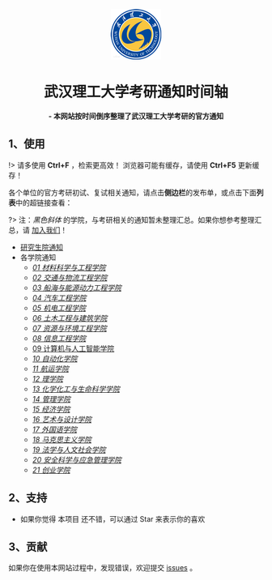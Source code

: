 <p align="center">
	<img alt="logo" src="/static/wut_logo2.png">
</p>
<h1 align="center" >武汉理工大学考研通知时间轴</h1>
<center><b>- 本网站按时间倒序整理了武汉理工大学考研的官方通知</b></center>

## 1、使用

!> 请多使用 **Ctrl+F** ，检索更高效！ 浏览器可能有缓存，请使用 **Ctrl+F5** 更新缓存！

各个单位的官方考研初试、复试相关通知，请点击**侧边栏**的发布单，或点击下面**列表**中的超链接查看：

?> 注：*黑色斜体* 的学院，与考研相关的通知暂未整理汇总。如果你想参考整理汇总，请 [加入我们](/about/joinus.md)！

- [研究生院通知](/wut/00_gd.md)
- 各学院通知
  - [*01 材料科学与工程学院*](/wut/01_smse.md)
  - [*02 交通与物流工程学院*](/wut/02_stle.md)
  - [*03 船海与能源动力工程学院*](/wut/03_naoep.md)
  - [*04 汽车工程学院*](/wut/04_auto.md)
  - [*05 机电工程学院*](/wut/05_smee.md)
  - [*06 土木工程与建筑学院*](/wut/06_scea.md)
  - [*07 资源与环境工程学院*](/wut/07_sree.md)
  - [*08 信息工程学院*](/wut/08_wutinfo.md)
  - [09 计算机与人工智能学院](/wut/09_cst.md)
  - [*10 自动化学院*](/wut/10_sa.md)
  - [*11 航运学院*](/wut/11_sn.md)
  - [*12 理学院*](/wut/12_ssci.md)
  - [*13 化学化工与生命科学学院*](/wut/13_sccels.md)
  - [*14 管理学院*](/wut/14_som.md)
  - [*15 经济学院*](/wut/15_econ.md)
  - [*16 艺术与设计学院*](/wut/16_ad.md)
  - [*17 外国语学院*](/wut/17_sfl.md)
  - [*18 马克思主义学院*](/wut/18_mkszyxy.md)
  - [*19 法学与人文社会学院*](/wut/19_wenfa.md)
  - [*20 安全科学与应急管理学院*](/wut/20_sem.md)
  - [*21 创业学院*](/wut/21_sen.md)


## 2、支持

* 如果你觉得 本项目 还不错，可以通过 Star 来表示你的喜欢

## 3、贡献

如果你在使用本网站过程中，发现错误，欢迎提交 [issues](https://github.com/wutky/wutky/issues) 。
